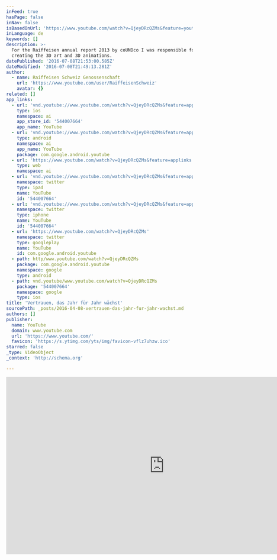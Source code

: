 ```yaml
---
inFeed: true
hasPage: false
inNav: false
isBasedOnUrl: 'https://www.youtube.com/watch?v=QjeyDRcQZMs&feature=youtu.be'
inLanguage: de
keywords: []
description: >-
  For the Raiffeisen annual report 2013 by coUNDco I was responsible for
  creating the 3D art and 3D animations.
datePublished: '2016-07-08T21:53:00.585Z'
dateModified: '2016-07-08T21:49:13.281Z'
author:
  - name: Raiffeisen Schweiz Genossenschaft
    url: 'https://www.youtube.com/user/RaiffeisenSchweiz'
    avatar: {}
related: []
app_links:
  - url: 'vnd.youtube://www.youtube.com/watch?v=QjeyDRcQZMs&feature=applinks'
    type: ios
    namespace: ai
    app_store_id: '544007664'
    app_name: YouTube
  - url: 'vnd.youtube://www.youtube.com/watch?v=QjeyDRcQZMs&feature=applinks'
    type: android
    namespace: ai
    app_name: YouTube
    package: com.google.android.youtube
  - url: 'https://www.youtube.com/watch?v=QjeyDRcQZMs&feature=applinks'
    type: web
    namespace: ai
  - url: 'vnd.youtube://www.youtube.com/watch?v=QjeyDRcQZMs&feature=applinks'
    namespace: twitter
    type: ipad
    name: YouTube
    id: '544007664'
  - url: 'vnd.youtube://www.youtube.com/watch?v=QjeyDRcQZMs&feature=applinks'
    namespace: twitter
    type: iphone
    name: YouTube
    id: '544007664'
  - url: 'https://www.youtube.com/watch?v=QjeyDRcQZMs'
    namespace: twitter
    type: googleplay
    name: YouTube
    id: com.google.android.youtube
  - path: http/www.youtube.com/watch?v=QjeyDRcQZMs
    package: com.google.android.youtube
    namespace: google
    type: android
  - path: vnd.youtube/www.youtube.com/watch?v=QjeyDRcQZMs
    package: '544007664'
    namespace: google
    type: ios
title: 'Vertrauen, das Jahr für Jahr wächst'
sourcePath: _posts/2016-04-08-vertrauen-das-jahr-fur-jahr-wachst.md
authors: []
publisher:
  name: YouTube
  domain: www.youtube.com
  url: 'https://www.youtube.com/'
  favicon: 'https://s.ytimg.com/yts/img/favicon-vflz7uhzw.ico'
starred: false
_type: VideoObject
_context: 'http://schema.org'

---
```

<iframe src="https://cdn.embedly.com/widgets/media.html?src=https%3A%2F%2Fwww.youtube.com%2Fembed%2FQjeyDRcQZMs%3Ffeature%3Doembed&amp;url=https%3A%2F%2Fwww.youtube.com%2Fwatch%3Fv%3DQjeyDRcQZMs%26feature%3Dyoutu.be&amp;image=https%3A%2F%2Fi.ytimg.com%2Fvi%2FQjeyDRcQZMs%2Fhqdefault.jpg&amp;key=b7d04c9b404c499eba89ee7072e1c4f7&amp;type=text%2Fhtml&amp;schema=youtube" width="854" height="480" scrolling="no" frameborder="0" allowfullscreen="allowfullscreen" style=""></iframe>